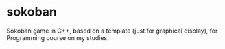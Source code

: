 # sokoban
Sokoban game in C++, based on a template (just for graphical display), for Programming course on my studies.
